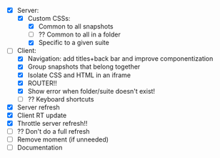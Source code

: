 - [x] Server:
    - [x] Custom CSSs:
        - [x] Common to all snapshots
        - [ ] ?? Common to all in a folder
        - [x] Specific to a given suite
- [ ] Client:
    - [x] Navigation: add titles+back bar and improve componentization
    - [x] Group snapshots that belong together
    - [x] Isolate CSS and HTML in an iframe
    - [x] ROUTER!!
    - [x] Show error when folder/suite doesn't exist!
    - [ ] ?? Keyboard shortcuts
- [x] Server refresh
- [x] Client RT update
- [x] Throttle server refresh!! 
- [ ] ?? Don't do a full refresh
- [ ] Remove moment (if unneeded)
- [ ] Documentation